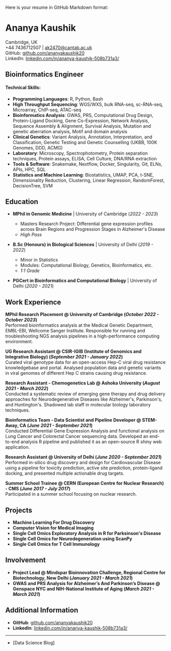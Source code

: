 Here is your resume in GitHub Markdown format:

# Ananya Kaushik

Cambridge, UK  
+44 7436712507 | [ak2470@cantab.ac.uk](mailto:ak2470@cantab.ac.uk)  
GitHub: [github.com/ananyakaushik20](http://github.com/ananyakaushik20)  
LinkedIn: [linkedin.com/in/ananya-kaushik-508b731a3/](http://linkedin.com/in/ananya-kaushik-508b731a3/)

## Bioinformatics Engineer

#### Technical Skills: 
- **Programming Languages**: R, Python, Bash
- **High Throughput Sequencing**: WGS/WXS, bulk RNA-seq, sc-RNA-seq, Microarray, ChIP-seq, ATAC-seq
- **Bioinformatics Analysis**: GWAS, PRS, Computational Drug Design, Protein-Ligand Docking, Gene Co-Expression, Network Analysis, Sequence Assembly & Alignment, Survival Analysis, Mutation and genetic aberration analysis, Motif and domain analysis
- **Clinical Genetics**: Variant Analysis, Annotation, Interpretation, and Classification, Genetic Testing and Genetic Counselling (UKBB, 100K Genomes, DDD, ACMG)
- **Laboratory**: Microscopy, Spectrophotometry, Protein separation techniques, Protein assays, ELISA, Cell Culture, DNA/RNA extraction
- **Tools & Software**: Snakemake, Nextflow, Docker, Singularity, Git, ELNs, APIs, HPC, SQL
- **Statistics and Machine Learning**: Biostatistics, UMAP, PCA, t-SNE, Dimensionality Reduction, Clustering, Linear Regression, RandomForest, DecisionTree, SVM

## Education
- **MPhil in Genomic Medicine** | University of Cambridge (_2022 - 2023_)
  - Masters Research Project: Differential gene expression profiles across Brain Regions and Progression Stages in Alzheimer's Disease
  - _High Pass_

- **B.Sc (Honours) in Biological Sciences** | University of Delhi (_2019 - 2022_)
  - Minor in Statistics
  - Modules: Computational Biology, Genetics, Bioinformatics, etc.
  - _1:1 Grade_

- **PGCert in Bioinformatics and Computational Biology** | University of Delhi (_2020 - 2021_)

## Work Experience

**MPhil Research Placement @ University of Cambridge (_October 2022 - October 2023_)**  
Performed bioinformatics analysis at the Medical Genetic Department, EMBL-EBI, Wellcome Sanger Institute. Responsible for running and troubleshooting NGS analysis pipelines in a high-performance computing environment.

**UG Research Assistant @ CSIR-IGIB (Institute of Genomics and Integrative Biology) (_September 2021 - January 2022_)**  
Curated viral genotype data for an open-access Hep-C viral drug resistance knowledgebase and portal. Analysed population data and genetic variants in viral genomes of different Hep C strains causing drug resistance.

**Research Assistant - Chemogenetics Lab @ Ashoka University (_August 2021 - March 2022_)**  
Conducted a systematic review of emerging gene therapy and drug delivery approaches for Neurodegenerative Diseases like Alzheimer's, Parkinson's, and Huntington's. Shadowed lab staff in molecular biology laboratory techniques.

**Bioinformatics Team - Data Scientist and Pipeline Developer @ STEM-Away, CA (_June 2021 - September 2021_)**  
Conducted Differential Gene Expression Analysis and functional analysis on Lung Cancer and Colorectal Cancer sequencing data. Developed an end-to-end analysis R pipeline and published it as an open-source R shiny web application.

**Research Assistant @ University of Delhi (_June 2020 - September 2021_)**  
Performed in-silico drug discovery and design for Cardiovascular Disease using a pipeline for toxicity prediction, active site prediction, protein-ligand docking, and presented multiple actionable drug targets.

**Summer School Trainee @ CERN (European Centre for Nuclear Research) - CMS (_June 2017 - July 2017_)**  
Participated in a summer school focusing on nuclear research.

## Projects

- **Machine Learning For Drug Discovery**
- **Computer Vision for Medical Imaging**
- **Single Cell Omics Exploratory Analysis in R for Parksinson's Disease**
- **Single Cell Omics for Neurodegeneration using ScanPy**
- **Single Cell Omics for T Cell Immunology**

## Involvement

- **Project Lead @ Mindspar Bioinnovation Challenge, Regional Centre for Biotechnology, New Delhi (_January 2021 - March 2021_)**
- **GWAS and PRS Analysis for Alzheimer’s And Parkinson’s Disease @ Genspace NYC and NIH-National Institute of Aging (_March 2021 - March 2021_)**

## Additional Information

- **GitHub**: [github.com/ananyakaushik20](http://github.com/ananyakaushik20)
- **LinkedIn**: [linkedin.com/in/ananya-kaushik-508b731a3/](http://linkedin.com/in/ananya-kaushik-508b731a3/)

---

- [Data Science Blog]
